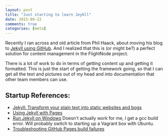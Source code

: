 ```yaml
---
layout: post
title: "Just starting to learn Jeykll"
date: 2015-09-22
comments: true
categories: [meta]
---
```


Recently I ran across and old article from Phil Haack, about moving his
blog to [Jekyll using GitHub](http://haacked.com/archive/2013/12/02/dr-jekyll-and-mr-haack/).
And I realized that this is (or might be?) a perfect solution for content
management in the FlightNode project.

There is a lot of work to do in terms of getting content up and getting
it formatted. This is just the start of getting the framework going, so 
that I can get all the text and pictures out of my head and into 
documentation that other team members can use.

## Startup References:

* [Jekyll: Transform your plain text into static websites and bogs](http://jekyllrb.com/)
* [Using Jekyll with Pages](https://help.github.com/articles/using-jekyll-with-pages/#configuring-jekyll)
* [Run Jekyll on Windows](http://jekyll-windows.juthilo.com/)
  Doesn't actually work for me, I get a gcc build error. Will probably
  switch to starting up a Vagrant box with Ubuntu.
* [Troubleshooting GitHub Pages build failures](https://help.github.com/articles/troubleshooting-github-pages-build-failures/)
 